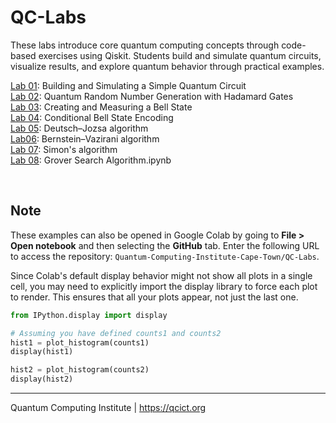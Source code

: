 # QC-Labs
These labs introduce core quantum computing concepts through code-based exercises using Qiskit. Students build and simulate quantum circuits, visualize results, and explore quantum behavior through practical examples.

[Lab 01](Lab%2001%20-%20quantum%20circuit.ipynb): Building and Simulating a Simple Quantum Circuit<br>
[Lab 02](Lab%2002%20-%20QRNG.ipynb): Quantum Random Number Generation with Hadamard Gates<br>
[Lab 03](Lab%2003%20-%20Bell%20state.ipynb): Creating and Measuring a Bell State<br>
[Lab 04](Lab%2004%20-%20Conditional%20Bell%20State%20Encoding.ipynb): Conditional Bell State Encoding<br>
[Lab 05](Lab%2005%20-%20Deutsch–Jozsa%20algorithm.ipynb): Deutsch–Jozsa algorithm<br>
[Lab06](Lab06%20-%20Bernstein–Vazirani%20algorithm.ipynb): Bernstein–Vazirani algorithm<br>
[Lab 07](Lab%2007%20-%20Simons%20algorithm.ipynb): Simon's algorithm<br>
[Lab 08](Lab%2008%20-%20Grover%20Search%20Algorithm.ipynb): Grover Search Algorithm.ipynb<br>

<br>

## Note
These examples can also be opened in Google Colab by going to **File > Open notebook** and then selecting the **GitHub** tab. Enter the following URL to access the repository: `Quantum-Computing-Institute-Cape-Town/QC-Labs`.

Since Colab's default display behavior might not show all plots in a single cell, you may need to explicitly import the display library to force each plot to render. This ensures that all your plots appear, not just the last one.

```python
from IPython.display import display

# Assuming you have defined counts1 and counts2
hist1 = plot_histogram(counts1)
display(hist1)

hist2 = plot_histogram(counts2)
display(hist2)
```
---
Quantum Computing Institute | https://qcict.org
